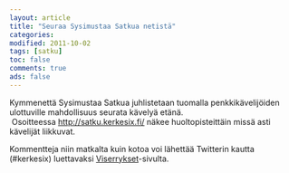 ```yaml
--- 
layout: article 
title: "Seuraa Sysimustaa Satkua netistä" 
categories: 
modified: 2011-10-02 
tags: [satku]
toc: false 
comments: true 
ads: false 
--- 
```


Kymmenettä Sysimustaa Satkua juhlistetaan tuomalla penkkikävelijöiden
ulottuville mahdollisuus seurata kävelyä etänä.
 Osoitteessa <http://satku.kerkesix.fi/> näkee huoltopisteittäin missä
asti kävelijät liikkuvat.

Kommentteja niin matkalta kuin kotoa voi lähettää Twitterin kautta
(\#kerkesix) luettavaksi
[Viserrykset](http://satku.kerkesix.fi/satkux/Tweet)-sivulta. 

